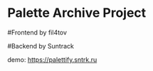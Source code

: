 # Palette Archive Project

#Frontend by fil4tov

#Backend by Suntrack

demo: https://palettify.sntrk.ru
